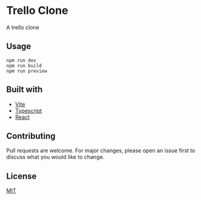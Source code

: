 # Trello Clone

A trello clone

## Usage

```
npm run dev
npm run build
npm run preview
```

## Built with

-   [Vite](https://vitejs.dev/)
-   [Typescript](https://www.typescriptlang.org/)
-   [React](https://reactjs.org/)

## Contributing

Pull requests are welcome. For major changes, please open an issue first to discuss what you would like to change.

## License

[MIT](https://choosealicense.com/licenses/mit/)
